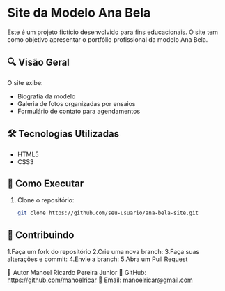 # Site da Modelo Ana Bela
Este é um projeto fictício desenvolvido para fins educacionais. O site tem como objetivo apresentar o portfólio profissional da modelo Ana Bela.

## 🔍 Visão Geral
O site exibe:
- Biografia da modelo
- Galeria de fotos organizadas por ensaios
- Formulário de contato para agendamentos

## 🛠 Tecnologias Utilizadas

- HTML5
- CSS3 

## 🚀 Como Executar
1. Clone o repositório:
   ```bash
   git clone https://github.com/seu-usuario/ana-bela-site.git

## 🤝 Contribuindo
1.Faça um fork do repositório
2.Crie uma nova branch:
3.Faça suas alterações e commit:
4.Envie a branch:
5.Abra um Pull Request

👤 Autor
Manoel Ricardo Pereira Junior
🔗 GitHub: https://github.com/manoelricar
📧 Email: manoelricar@gmail.com
